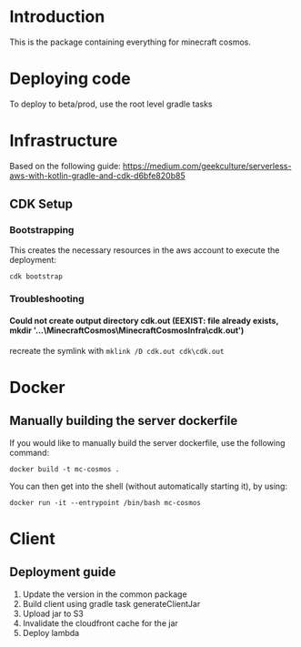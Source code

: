 # Introduction

This is the package containing everything for minecraft cosmos.

# Deploying code
To deploy to beta/prod, use the root level gradle tasks


# Infrastructure
Based on the following guide:
https://medium.com/geekculture/serverless-aws-with-kotlin-gradle-and-cdk-d6bfe820b85

## CDK Setup

### Bootstrapping
This creates the necessary resources in the aws account to execute the deployment:

    cdk bootstrap

### Troubleshooting
#### Could not create output directory cdk.out (EEXIST: file already exists, mkdir '...\MinecraftCosmos\MinecraftCosmosInfra\cdk.out')

recreate the symlink with `mklink /D cdk.out cdk\cdk.out`

# Docker

## Manually building the server dockerfile
If you would like to manually build the server dockerfile, use the following command:
```
docker build -t mc-cosmos .
```
You can then get into the shell (without automatically starting it), by using:
```
docker run -it --entrypoint /bin/bash mc-cosmos
```

# Client

## Deployment guide
1. Update the version in the common package
2. Build client using gradle task generateClientJar
3. Upload jar to S3
4. Invalidate the cloudfront cache for the jar
5. Deploy lambda
